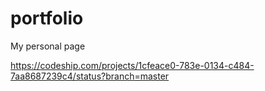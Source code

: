 # portfolio
My personal page


https://codeship.com/projects/1cfeace0-783e-0134-c484-7aa8687239c4/status?branch=master
